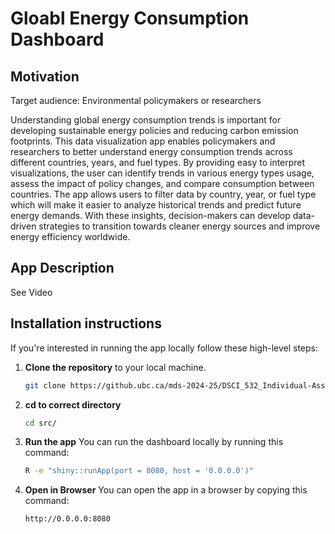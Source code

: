 # Gloabl Energy Consumption Dashboard

## Motivation

Target audience: Environmental policymakers or researchers

Understanding global energy consumption trends is important for developing sustainable energy policies and reducing carbon emission footprints. This data visualization app enables policymakers and researchers to better understand energy consumption trends across different countries, years, and fuel types. By providing easy to interpret visualizations, the user can identify trends in various energy types usage, assess the impact of policy changes, and compare consumption between countries. The app allows users to filter data by country, year, or fuel type which will make it easier to analyze historical trends and predict future energy demands. With these insights, decision-makers can develop data-driven strategies to transition towards cleaner energy sources and improve energy efficiency worldwide.

## App Description

See Video

## Installation instructions

If you're interested in running the app locally follow these high-level steps:

1.  **Clone the repository** to your local machine.

    ``` bash
    git clone https://github.ubc.ca/mds-2024-25/DSCI_532_Individual-Assignment.git
    ```

2.  **cd to correct directory** 

    ``` bash
    cd src/
    ```

3.  **Run the app** You can run the dashboard locally by running this command:

    ``` bash
    R -e "shiny::runApp(port = 8080, host = '0.0.0.0')"
    ```

4.  **Open in Browser** You can open the app in a browser by copying this command:

    ```         
    http://0.0.0.0:8080
    ```

